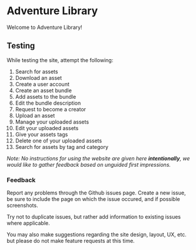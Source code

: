 # Adventure Library
Welcome to Adventure Library!

## Testing
While testing the site, attempt the following:
1. Search for assets
2. Download an asset
3. Create a user account
4. Create an asset bundle
5. Add assets to the bundle
6. Edit the bundle description
7. Request to become a creator
8. Upload an asset
9. Manage your uploaded assets
10. Edit your uploaded assets
11. Give your assets tags
12. Delete one of your uploaded assets
13. Search for assets by tag and category

*Note: No instructions for using the website are given here **intentionally**, we would like to gather feedback based on unguided first impressions.*

### Feedback
Report any problems through the Github issues page. Create a new issue, be sure to include the page on which the issue occured, and if possible screenshots.

Try not to duplicate issues, but rather add information to existing issues where applicable.

You may also make suggestions regarding the site design, layout, UX, etc. but please do not make feature requests at this time. 
